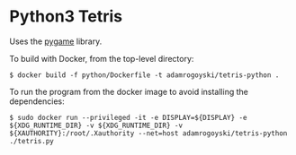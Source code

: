 # Python3 Tetris

Uses the [pygame](https://www.pygame.org/docs/) library.

To build with Docker, from the top-level directory:

```
$ docker build -f python/Dockerfile -t adamrogoyski/tetris-python .
```

To run the program from the docker image to avoid installing the dependencies:

```
$ sudo docker run --privileged -it -e DISPLAY=${DISPLAY} -e ${XDG_RUNTIME_DIR} -v ${XDG_RUNTIME_DIR} -v ${XAUTHORITY}:/root/.Xauthority --net=host adamrogoyski/tetris-python ./tetris.py
```
